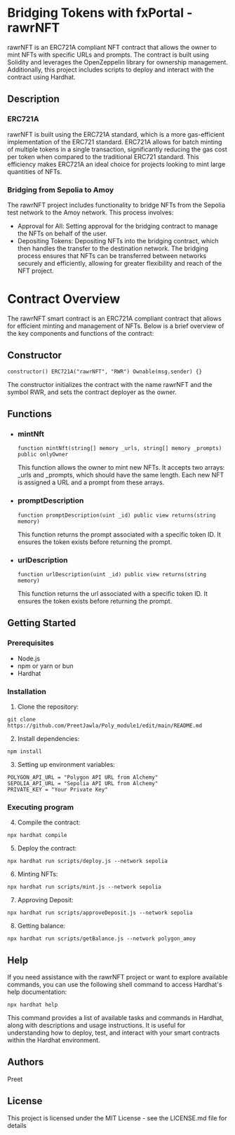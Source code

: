 # Bridging Tokens with fxPortal - rawrNFT

rawrNFT is an ERC721A compliant NFT contract that allows the owner to mint NFTs with specific URLs and prompts. The contract is built using Solidity and leverages the OpenZeppelin library for ownership management. Additionally, this project includes scripts to deploy and interact with the contract using Hardhat.

## Description
### ERC721A
rawrNFT is built using the ERC721A standard, which is a more gas-efficient implementation of the ERC721 standard. ERC721A allows for batch minting of multiple tokens in a single transaction, significantly reducing the gas cost per token when compared to the traditional ERC721 standard. This efficiency makes ERC721A an ideal choice for projects looking to mint large quantities of NFTs.

### Bridging from Sepolia to Amoy
The rawrNFT project includes functionality to bridge NFTs from the Sepolia test network to the Amoy network. This process involves:

- Approval for All: Setting approval for the bridging contract to manage the NFTs on behalf of the user.
- Depositing Tokens: Depositing NFTs into the bridging contract, which then handles the transfer to the destination network.
The bridging process ensures that NFTs can be transferred between networks securely and efficiently, allowing for greater flexibility and reach of the NFT project.


# Contract Overview
The rawrNFT smart contract is an ERC721A compliant contract that allows for efficient minting and management of NFTs. Below is a brief overview of the key components and functions of the contract:
## Constructor
```solidity
constructor() ERC721A("rawrNFT", "RWR") Ownable(msg.sender) {}
```
The constructor initializes the contract with the name rawrNFT and the symbol RWR, and sets the contract deployer as the owner.
## Functions
- ### mintNft
  ```solidity
  function mintNft(string[] memory _urls, string[] memory _prompts) public onlyOwner
  ```
  This function allows the owner to mint new NFTs. It accepts two arrays: _urls and _prompts, which should have the same length. Each new NFT is assigned a URL and a prompt from these arrays.
- ### promptDescription
  ```solidity
  function promptDescription(uint _id) public view returns(string memory)
  ```
  This function returns the prompt associated with a specific token ID. It ensures the token exists before returning the prompt.
- ### urlDescription
  ```solidity
  function urlDescription(uint _id) public view returns(string memory)
  ```
  This function returns the url associated with a specific token ID. It ensures the token exists before returning the prompt.
  
## Getting Started
### Prerequisites
- Node.js
- npm or yarn or bun
- Hardhat
  
### Installation
1. Clone the repository:
  ```shell
  git clone https://github.com/PreetJawla/Poly_module1/edit/main/README.md
  ```
2. Install dependencies:
```shell
npm install
```
3. Setting up environment variables:
  ```
  POLYGON_API_URL = "Polygon API URL from Alchemy"
  SEPOLIA_API_URL = "Sepolia API URL from Alchemy"
  PRIVATE_KEY = "Your Private Key"
  ```
### Executing program

4. Compile the contract:
```shell
npx hardhat compile
```
5. Deploy the contract:
```shell
npx hardhat run scripts/deploy.js --network sepolia
```
6. Minting NFTs:
```shell
npx hardhat run scripts/mint.js --network sepolia
```
7. Approving Deposit:
```shell
npx hardhat run scripts/approveDeposit.js --network sepolia
```
8. Getting balance:
```shell
npx hardhat run scripts/getBalance.js --network polygon_amoy
```


## Help
If you need assistance with the rawrNFT project or want to explore available commands, you can use the following shell command to access Hardhat's help documentation:
```shell
npx hardhat help
```
This command provides a list of available tasks and commands in Hardhat, along with descriptions and usage instructions. It is useful for understanding how to deploy, test, and interact with your smart contracts within the Hardhat environment.

## Authors
Preet

## License
This project is licensed under the MIT License - see the LICENSE.md file for details
